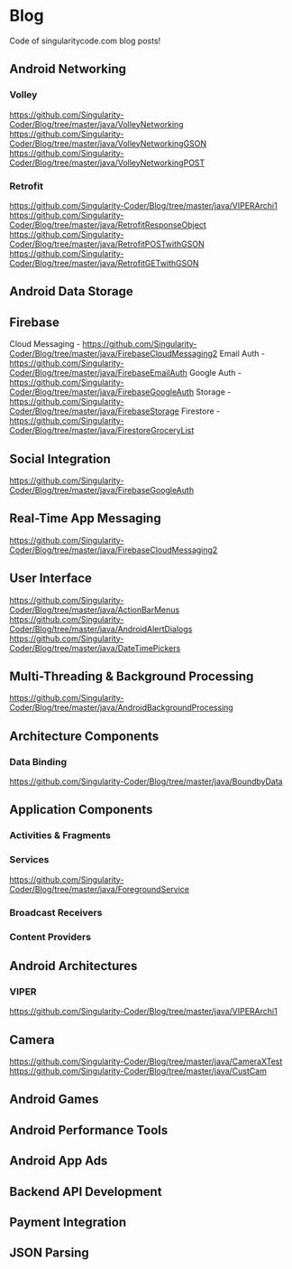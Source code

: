 # Blog
Code of singularitycode.com blog posts!

## Android Networking
### Volley
https://github.com/Singularity-Coder/Blog/tree/master/java/VolleyNetworking  
https://github.com/Singularity-Coder/Blog/tree/master/java/VolleyNetworkingGSON  
https://github.com/Singularity-Coder/Blog/tree/master/java/VolleyNetworkingPOST  
### Retrofit
https://github.com/Singularity-Coder/Blog/tree/master/java/VIPERArchi1  
https://github.com/Singularity-Coder/Blog/tree/master/java/RetrofitResponseObject  
https://github.com/Singularity-Coder/Blog/tree/master/java/RetrofitPOSTwithGSON  
https://github.com/Singularity-Coder/Blog/tree/master/java/RetrofitGETwithGSON  

## Android Data Storage

## Firebase
Cloud Messaging - https://github.com/Singularity-Coder/Blog/tree/master/java/FirebaseCloudMessaging2
Email Auth - https://github.com/Singularity-Coder/Blog/tree/master/java/FirebaseEmailAuth
Google Auth - https://github.com/Singularity-Coder/Blog/tree/master/java/FirebaseGoogleAuth
Storage - https://github.com/Singularity-Coder/Blog/tree/master/java/FirebaseStorage
Firestore - https://github.com/Singularity-Coder/Blog/tree/master/java/FirestoreGroceryList

## Social Integration
https://github.com/Singularity-Coder/Blog/tree/master/java/FirebaseGoogleAuth

## Real-Time App Messaging
https://github.com/Singularity-Coder/Blog/tree/master/java/FirebaseCloudMessaging2

## User Interface
https://github.com/Singularity-Coder/Blog/tree/master/java/ActionBarMenus  
https://github.com/Singularity-Coder/Blog/tree/master/java/AndroidAlertDialogs  
https://github.com/Singularity-Coder/Blog/tree/master/java/DateTimePickers  

## Multi-Threading & Background Processing
https://github.com/Singularity-Coder/Blog/tree/master/java/AndroidBackgroundProcessing

## Architecture Components
### Data Binding
https://github.com/Singularity-Coder/Blog/tree/master/java/BoundbyData

## Application Components
### Activities & Fragments
### Services
https://github.com/Singularity-Coder/Blog/tree/master/java/ForegroundService
### Broadcast Receivers
### Content Providers

## Android Architectures
### VIPER
https://github.com/Singularity-Coder/Blog/tree/master/java/VIPERArchi1

## Camera
https://github.com/Singularity-Coder/Blog/tree/master/java/CameraXTest
https://github.com/Singularity-Coder/Blog/tree/master/java/CustCam

## Android Games
## Android Performance Tools
## Android App Ads
## Backend API Development
## Payment Integration
## JSON Parsing
